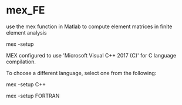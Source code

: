 # mex_FE

use the mex function in Matlab to compute element matrices in finite element analysis

mex -setup

MEX configured to use 'Microsoft Visual C++ 2017 (C)' for C language compilation.

To choose a different language, select one from the following:

 mex -setup C++ 
 
 mex -setup FORTRAN
